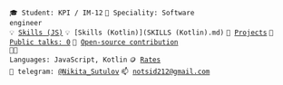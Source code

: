 <code>🎓 Student: KPI / IM-12</code>
<code>👷 Speciality: Software engineer </code><br>
<code>💡 [Skills (JS)](SKILLS.md)</code>
<code>💡 [Skills (Kotlin)](SKILLS (Kotlin).md)</code>
<code>🧻 [Projects](PROJECTS.md)</code>
<code>📢 [Public talks: 0](TALKS.md)</code>
<code>👀 [Open-source contribution](CONTRIBUTION.md)</code><br>
<code>🧑‍💻 Languages: JavaScript, Kotlin</code>
<code>🪙 [Rates](RATES.md)</code><br>
<code>💬 telegram: [@Nikita_Sutulov](https://telegram.me/Nikita_Sutulov)</code>
<code>📫 [notsid212@gmail.com](mailto:notsid212@gmail.com)</code>
